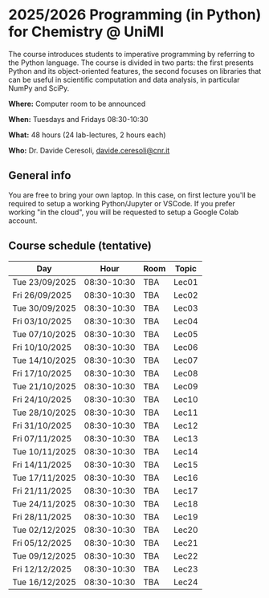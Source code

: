 # 2025/2026 Programming (in Python) for Chemistry @ UniMI
The course introduces students to imperative programming by referring to the Python language.
The course is divided in two parts: the first presents Python and its object-oriented features,
the second focuses on libraries that can be useful in scientific computation and data analysis,
in particular NumPy and SciPy.

**Where:** Computer room to be announced

**When:**  Tuesdays and Fridays 08:30-10:30 

**What:**  48 hours (24 lab-lectures, 2 hours each)

**Who:**   Dr. Davide Ceresoli, [davide.ceresoli@cnr.it](mailto:davide.ceresoli@cnr.it)

## General info
You are free to bring your own laptop. In this case, on first lecture you'll be required to setup
a working Python/Jupyter or VSCode. If you prefer working "in the cloud", you will be requested
to setup a Google Colab account.

## Course schedule (tentative)
| Day  | Hour  | Room  | Topic  |
|---|---|---|---|
| Tue 23/09/2025  | 08:30-10:30  | TBA  | Lec01  |
| Fri 26/09/2025  | 08:30-10:30  | TBA  | Lec02  |
| Tue 30/09/2025  | 08:30-10:30  | TBA  | Lec03  |
| Fri 03/10/2025  | 08:30-10:30  | TBA  | Lec04  |
| Tue 07/10/2025  | 08:30-10:30  | TBA  | Lec05  |
| Fri 10/10/2025  | 08:30-10:30  | TBA  | Lec06  |
| Tue 14/10/2025  | 08:30-10:30  | TBA  | Lec07  |
| Fri 17/10/2025  | 08:30-10:30  | TBA  | Lec08  |
| Tue 21/10/2025  | 08:30-10:30  | TBA  | Lec09  |
| Fri 24/10/2025  | 08:30-10:30  | TBA  | Lec10  |
| Tue 28/10/2025  | 08:30-10:30  | TBA  | Lec11  |
| Fri 31/10/2025  | 08:30-10:30  | TBA  | Lec12  |
| Fri 07/11/2025  | 08:30-10:30  | TBA  | Lec13  |
| Tue 10/11/2025  | 08:30-10:30  | TBA  | Lec14  |
| Fri 14/11/2025  | 08:30-10:30  | TBA  | Lec15  |
| Tue 17/11/2025  | 08:30-10:30  | TBA  | Lec16  |
| Fri 21/11/2025  | 08:30-10:30  | TBA  | Lec17  |
| Tue 24/11/2025  | 08:30-10:30  | TBA  | Lec18  |
| Fri 28/11/2025  | 08:30-10:30  | TBA  | Lec19  |
| Tue 02/12/2025  | 08:30-10:30  | TBA  | Lec20  |
| Fri 05/12/2025  | 08:30-10:30  | TBA  | Lec21  |
| Tue 09/12/2025  | 08:30-10:30  | TBA  | Lec22  |
| Fri 12/12/2025  | 08:30-10:30  | TBA  | Lec23  |
| Tue 16/12/2025  | 08:30-10:30  | TBA  | Lec24  |


